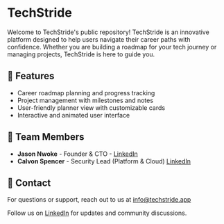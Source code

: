 # TechStride

Welcome to TechStride's public repository! TechStride is an innovative platform designed to help users navigate their career paths with confidence. Whether you are building a roadmap for your tech journey or managing projects, TechStride is here to guide you.

## 🚀 Features
- Career roadmap planning and progress tracking
- Project management with milestones and notes
- User-friendly planner view with customizable cards
- Interactive and animated user interface

## 👥 Team Members
- **Jason Nwoke** - Founder & CTO - [LinkedIn](https://www.linkedin.com/in/obinnanwokeii/)
- **Calvon Spencer** - Security Lead (Platform & Cloud) [LinkedIn](https://www.linkedin.com/in/calvonspencer/)

## 📧 Contact
For questions or support, reach out to us at [info@techstride.app](mailto:info@techstride.app)

Follow us on [LinkedIn](https://www.linkedin.com/company/techstride-app-llc/) for updates and community discussions.
